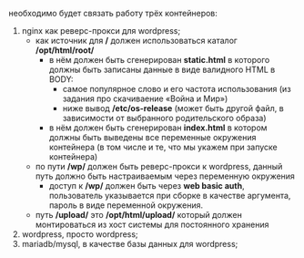 необходимо будет связать работу трёх контейнеров:
1) nginx как реверс-прокси для wordpress;
   * как источник для **/** должен использоваться каталог **/opt/html/root/**
     * в нём должен быть сгенерирован **static.html** в которого должны быть записаны данные в виде валидного HTML в BODY:
        * самое популярное слово и его частота использования (из задания про скачиваение «Война и Мир»)
        * ниже вывод **/etc/os-release** (может быть другой файл, в зависимости от выбранного родительского образа)
     * в нём должен быть сгенерирован **index.html** в котором должны быть выведены все переменные окружения контейнера (в том числе и те, что мы укажем при запуске контейнера)
   * по пути **/wp/** должен быть реверс-прокси к wordpress, данный путь должно быть настраиваемым через переменную окружения
     * доступ к **/wp/** должен быть через **web basic auth**, пользователь указывается при сборке в качестве аргумента, пароль в виде переменной окружения.
   * путь **/upload/** это **/opt/html/upload/** который должен монтироваться из хост системы для постоянного хранения
2) wordpress, просто wordpress;
3) mariadb/mysql, в качестве базы данных для wordpress;